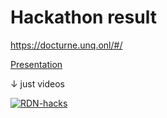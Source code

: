 # Hackathon result

https://docturne.unq.onl/#/

[Presentation](https://github.com/carabins/smart-rules/blob/master/Умное%20Управление.pdf)


↓ just videos

[![RDN-hacks](http://img.youtube.com/vi/2dbbSZVL8lU/0.jpg)](http://www.youtube.com/watch?v=2dbbSZVL8lU "RDN Hacks")
